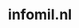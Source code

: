 ---
layout: post
title:  "infomil.nl"
internal_url:  "/dutchgov/infomil.nl.html"
categories: dutchgov
---